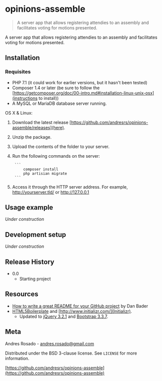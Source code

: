 # opinions-assemble
> A server app that allows registering attendies to an assembly and facilitates voting for motions presented.

A server app that allows registering attendies to an assembly and facilitates voting for motions presented.

## Installation

### Requisites

* PHP 7.1 (it could work for earlier versions, but it hasn't been tested)
* Composer 1.4 or later (be sure to follow the [https://getcomposer.org/doc/00-intro.md#installation-linux-unix-osx](instructions to install))
* A MySQL or MariaDB database server running.

OS X & Linux:

1. Download the latest release [https://github.com/andresrs/opinions-assemble/releases](here).
1. Unzip the package.
1. Upload the contents of the folder to your server.
1. Run the following commands on the server:

		```
			composer install
			php artisian migrate
		```

1. Access it through the HTTP server address. For example, http://yourserver.tld/ or http://127.0.0.1

## Usage example

*Under construction*

## Development setup

*Under construction*

## Release History

* 0.0
    * Starting project

## Resources

* [How to write a great README for your GitHub project](https://dbader.org/blog/write-a-great-readme-for-your-github-project) by Dan Bader
* [HTML5Boilerplate](https://html5boilerplate.com/) and [http://www.initializr.com/](Initializr).
	* Updated to [jQuery 3.2.1](https://jquery.com/) and [Bootstrap 3.3.7](http://getbootstrap.com/).

## Meta

Andres Rosado - andres.rosado@gmail.com

Distributed under the BSD 3-clause license. See ``LICENSE`` for more information.

[https://github.com/andresrs/opinions-assemble](https://github.com/andresrs/opinions-assemble)
